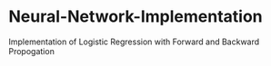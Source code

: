 # Neural-Network-Implementation
Implementation of  Logistic Regression with Forward and Backward Propogation
